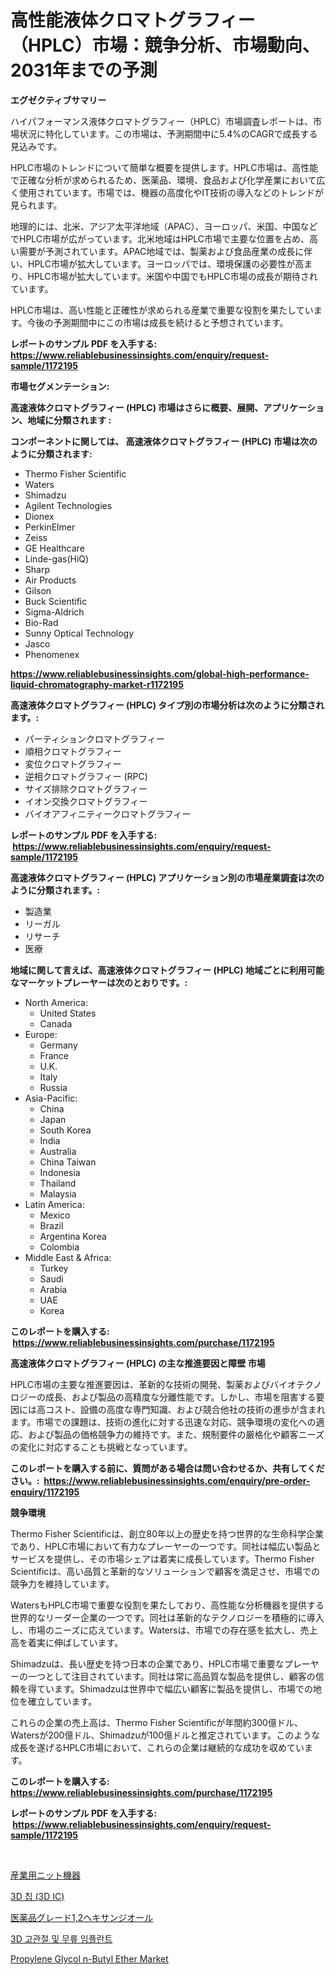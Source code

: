 <p><h1>高性能液体クロマトグラフィー（HPLC）市場：競争分析、市場動向、2031年までの予測</h1></p><p><strong>エグゼクティブサマリー</strong></p>
<p><p>ハイパフォーマンス液体クロマトグラフィー（HPLC）市場調査レポートは、市場状況に特化しています。この市場は、予測期間中に5.4%のCAGRで成長する見込みです。</p><p>HPLC市場のトレンドについて簡単な概要を提供します。HPLC市場は、高性能で正確な分析が求められるため、医薬品、環境、食品および化学産業において広く使用されています。市場では、機器の高度化やIT技術の導入などのトレンドが見られます。</p><p>地理的には、北米、アジア太平洋地域（APAC）、ヨーロッパ、米国、中国などでHPLC市場が広がっています。北米地域はHPLC市場で主要な位置を占め、高い需要が予測されています。APAC地域では、製薬および食品産業の成長に伴い、HPLC市場が拡大しています。ヨーロッパでは、環境保護の必要性が高まり、HPLC市場が拡大しています。米国や中国でもHPLC市場の成長が期待されています。</p><p>HPLC市場は、高い性能と正確性が求められる産業で重要な役割を果たしています。今後の予測期間中にこの市場は成長を続けると予想されています。</p></p>
<p><strong>レポートのサンプル PDF を入手する: <a href="https://www.reliablebusinessinsights.com/enquiry/request-sample/1172195">https://www.reliablebusinessinsights.com/enquiry/request-sample/1172195</a></strong></p>
<p><strong>市場セグメンテーション:</strong></p>
<p><strong> 高速液体クロマトグラフィー (HPLC) 市場はさらに概要、展開、アプリケーション、地域に分類されます :</strong></p>
<p><strong>コンポーネントに関しては、 高速液体クロマトグラフィー (HPLC) 市場は次のように分類されます: &nbsp;</strong></p>
<p><ul><li>Thermo Fisher Scientific</li><li>Waters</li><li>Shimadzu</li><li>Agilent Technologies</li><li>Dionex</li><li>PerkinElmer</li><li>Zeiss</li><li>GE Healthcare</li><li>Linde-gas(HiQ)</li><li>Sharp</li><li>Air Products</li><li>Gilson</li><li>Buck Scientific</li><li>Sigma-Aldrich</li><li>Bio-Rad</li><li>Sunny Optical Technology</li><li>Jasco</li><li>Phenomenex</li></ul></p>
<p><strong><a href="https://www.reliablebusinessinsights.com/global-high-performance-liquid-chromatography-market-r1172195">https://www.reliablebusinessinsights.com/global-high-performance-liquid-chromatography-market-r1172195</a></strong></p>
<p><strong> 高速液体クロマトグラフィー (HPLC) タイプ別の市場分析は次のように分類されます。:</strong></p>
<p><ul><li>パーティションクロマトグラフィー</li><li>順相クロマトグラフィー</li><li>変位クロマトグラフィー</li><li>逆相クロマトグラフィー (RPC)</li><li>サイズ排除クロマトグラフィー</li><li>イオン交換クロマトグラフィー</li><li>バイオアフィニティークロマトグラフィー</li></ul></p>
<p><strong>レポートのサンプル PDF を入手する: &nbsp;<a href="https://www.reliablebusinessinsights.com/enquiry/request-sample/1172195">https://www.reliablebusinessinsights.com/enquiry/request-sample/1172195</a></strong></p>
<p><strong> 高速液体クロマトグラフィー (HPLC) アプリケーション別の市場産業調査は次のように分類されます。:</strong></p>
<p><ul><li>製造業</li><li>リーガル</li><li>リサーチ</li><li>医療</li></ul></p>
<p><strong>地域に関して言えば、高速液体クロマトグラフィー (HPLC) 地域ごとに利用可能なマーケットプレーヤーは次のとおりです。:</strong></p>
<p><ul>
    <li>
        North America:
        <ul>
            <li>United States</li>
            <li>Canada</li>
        </ul>
    </li>
    <li>
        Europe:
        <ul>
            <li>Germany</li>
            <li>France</li>
            <li>U.K.</li>
            <li>Italy</li>
            <li>Russia</li>
        </ul>
    </li>
    <li>
        Asia-Pacific:
        <ul>
            <li>China</li>
            <li>Japan</li>
            <li>South Korea</li>
            <li>India</li>
            <li>Australia</li>
            <li>China Taiwan</li>
            <li>Indonesia</li>
            <li>Thailand</li>
            <li>Malaysia</li>
        </ul>
    </li>
    <li>
        Latin America:
        <ul>
            <li>Mexico</li>
            <li>Brazil</li>
            <li>Argentina Korea</li>
            <li>Colombia</li>
        </ul>
    </li>
    <li>
        Middle East & Africa:
        <ul>
            <li>Turkey</li>
            <li>Saudi</li>
            <li>Arabia</li>
            <li>UAE</li>
            <li>Korea</li>
        </ul>
    </li>
    </ul></p>
<p><strong>このレポートを購入する: &nbsp;<a href="https://www.reliablebusinessinsights.com/purchase/1172195">https://www.reliablebusinessinsights.com/purchase/1172195</a></strong></p>
<p><strong>高速液体クロマトグラフィー (HPLC) の主な推進要因と障壁 市場</strong></p>
<p><p>HPLC市場の主要な推進要因は、革新的な技術の開発、製薬およびバイオテクノロジーの成長、および製品の高精度な分離性能です。しかし、市場を阻害する要因には高コスト、設備の高度な専門知識、および競合他社の技術の進歩が含まれます。市場での課題は、技術の進化に対する迅速な対応、競争環境の変化への適応、および製品の価格競争力の維持です。また、規制要件の厳格化や顧客ニーズの変化に対応することも挑戦となっています。</p></p>
<p><strong>このレポートを購入する前に、質問がある場合は問い合わせるか、共有してください。:&nbsp; <a href="https://www.reliablebusinessinsights.com/enquiry/pre-order-enquiry/1172195">https://www.reliablebusinessinsights.com/enquiry/pre-order-enquiry/1172195</a></strong></p>
<p><strong>競争環境</strong></p>
<p><p>Thermo Fisher Scientificは、創立80年以上の歴史を持つ世界的な生命科学企業であり、HPLC市場において有力なプレーヤーの一つです。同社は幅広い製品とサービスを提供し、その市場シェアは着実に成長しています。Thermo Fisher Scientificは、高い品質と革新的なソリューションで顧客を満足させ、市場での競争力を維持しています。</p><p>WatersもHPLC市場で重要な役割を果たしており、高性能な分析機器を提供する世界的なリーダー企業の一つです。同社は革新的なテクノロジーを積極的に導入し、市場のニーズに応えています。Watersは、市場での存在感を拡大し、売上高を着実に伸ばしています。</p><p>Shimadzuは、長い歴史を持つ日本の企業であり、HPLC市場で重要なプレーヤーの一つとして注目されています。同社は常に高品質な製品を提供し、顧客の信頼を得ています。Shimadzuは世界中で幅広い顧客に製品を提供し、市場での地位を確立しています。</p><p>これらの企業の売上高は、Thermo Fisher Scientificが年間約300億ドル、Watersが200億ドル、Shimadzuが100億ドルと推定されています。このような成長を遂げるHPLC市場において、これらの企業は継続的な成功を収めています。</p></p>
<p><strong>このレポートを購入する: &nbsp; <a href="https://www.reliablebusinessinsights.com/purchase/1172195">https://www.reliablebusinessinsights.com/purchase/1172195</a></strong></p>
<p><strong>レポートのサンプル PDF を入手する: &nbsp;<a href="https://www.reliablebusinessinsights.com/enquiry/request-sample/1172195">https://www.reliablebusinessinsights.com/enquiry/request-sample/1172195</a></strong><strong></strong></p>
<p>&nbsp;</p>
<p><p><a href="https://github.com/VinceMarvin1/Market-Research-Report-List-1/blob/main/340610495528.md">産業用ニット機器</a></p><p><a href="https://github.com/OliverBarry1954/Market-Research-Report-List-1/blob/main/127107187178.md">3D 칩 (3D IC)</a></p><p><a href="https://github.com/DayanaRunolfsdottir/Market-Research-Report-List-1/blob/main/597468795529.md">医薬品グレード1,2ヘキサンジオール</a></p><p><a href="https://github.com/trmesnao7959541/Market-Research-Report-List-2/blob/main/465490387179.md">3D 고관절 및 무릎 임플란트</a></p><p><a href="https://github.com/EunaWiegad2023/Market-Research-Report-List-1/blob/main/propylene-glycol-n-butyl-ether-market.md">Propylene Glycol n-Butyl Ether Market</a></p></p>